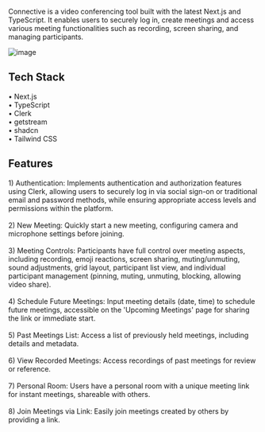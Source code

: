 Connective is a video conferencing tool built with the latest Next.js and TypeScript. It enables users to securely log in, create meetings and access various meeting functionalities such as recording, screen sharing, and managing participants.
<br/>

![image](https://github.com/user-attachments/assets/436b4d3c-b0b2-4937-be13-cdb7e99579d7)

<h2>Tech Stack</h2>
  • Next.js<br/>
  • TypeScript<br/>
  • Clerk<br/>
  • getstream<br/>
  • shadcn<br/>
  • Tailwind CSS<br/>

<h2>Features</h2>
1) Authentication: Implements authentication and authorization features using Clerk, allowing users to securely log in via social sign-on or traditional email and password methods, while ensuring appropriate access levels and permissions within the platform.<br/><br/>
2) New Meeting: Quickly start a new meeting, configuring camera and microphone settings before joining.<br/><br/>
3) Meeting Controls: Participants have full control over meeting aspects, including recording, emoji reactions, screen sharing, muting/unmuting, sound adjustments, grid layout, participant list view, and individual participant management (pinning, muting, unmuting, blocking, allowing video share).<br/><br/>
4) Schedule Future Meetings: Input meeting details (date, time) to schedule future meetings, accessible on the 'Upcoming Meetings' page for sharing the link or immediate start.<br/><br/>
5) Past Meetings List: Access a list of previously held meetings, including details and metadata.<br/><br/>
6) View Recorded Meetings: Access recordings of past meetings for review or reference.<br/><br/>
7) Personal Room: Users have a personal room with a unique meeting link for instant meetings, shareable with others.<br/><br/>
8) Join Meetings via Link: Easily join meetings created by others by providing a link.<br/>
    
